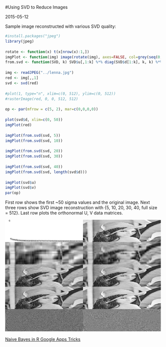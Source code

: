 #Using SVD to Reduce Images

2015-05-12

<!--- tags: r -->

Sample image reconstructed with various SVD quality:

```r
#install.packages("jpeg")
library(jpeg)

rotate <- function(x) t(x[nrow(x):1,])
imgPlot <- function(img) image(rotate(img), axes=FALSE, col=grey(seq(0, 1, length=256)))
from.svd <- function(SVD, k) SVD$u[,1:k] %*% diag(SVD$d[1:k], k, k) %*% t(SVD$v[,1:k])

img <- readJPEG("../lenna.jpg")
red <- img[,,1]
svd <- svd(red)

#plot(1, type="n", xlim=c(0, 512), ylim=c(0, 512))
#rasterImage(red, 0, 0, 512, 512)

op <- par(mfrow = c(5, 2), mar=c(0,0,0,0))

plot(svd$d, xlim=c(0, 50))
imgPlot(red)

imgPlot(from.svd(svd, 5))
imgPlot(from.svd(svd, 10))

imgPlot(from.svd(svd, 20))
imgPlot(from.svd(svd, 30))

imgPlot(from.svd(svd, 40))
imgPlot(from.svd(svd, length(svd$d)))

imgPlot(svd$u)
imgPlot(svd$v)
par(op)
```

First row shows the first ~50 sigma values and the original image. Next three rows show SVD image reconstruction with {5, 10, 20, 30, 40, full size = 512}. Last row plots the orthonormal U, V data matrices.

![](blog/images/lenna.png)

<ins class='nfooter'><a rel='prev' id='fprev' href='#blog/2015/2015-06-03-Naive-Bayes-in-R.md'>Naive Bayes in R</a> <a rel='next' id='fnext' href='#blog/2015/2015-04-29-Google-Apps-Tricks.md'>Google Apps Tricks</a></ins>
